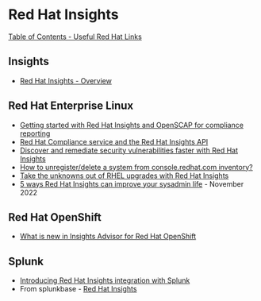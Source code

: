 # Red Hat Insights

[Table of Contents - Useful Red Hat Links](https://github.com/pslucas0212/UsefulRedHatLinks)

## Insights
- [Red Hat Insights - Overview](https://access.redhat.com/products/red-hat-insights)

## Red Hat Enterprise Linux
- [Getting started with Red Hat Insights and OpenSCAP for compliance reporting](https://www.redhat.com/en/blog/red-hat-compliance-service-and-red-hat-insights-api)
- [Red Hat Compliance service and the Red Hat Insights API](https://www.redhat.com/en/blog/red-hat-compliance-service-and-red-hat-insights-api)
- [Discover and remediate security vulnerabilities faster with Red Hat Insights](https://www.redhat.com/en/blog/discover-and-remediate-security-vulnerabilities-faster-red-hat-insights)
- [How to unregister/delete a system from console.redhat.com inventory?](https://access.redhat.com/solutions/1552923)
- [Take the unknowns out of RHEL upgrades with Red Hat Insights](https://www.redhat.com/en/blog/take-unknowns-out-rhel-upgrades-red-hat-insights)
- [5 ways Red Hat Insights can improve your sysadmin life](https://www.redhat.com/sysadmin/5-ways-insights) - November 2022

## Red Hat OpenShift
- [What is new in Insights Advisor for Red Hat OpenShift](https://www.redhat.com/en/blog/what-new-insights-advisor-openshift)


## Splunk
- [Introducing Red Hat Insights integration with Splunk](https://www.redhat.com/en/blog/introducing-red-hat-insights-integration-splunk)
- From splunkbase - [Red Hat Insights](https://splunkbase.splunk.com/app/6439/)
